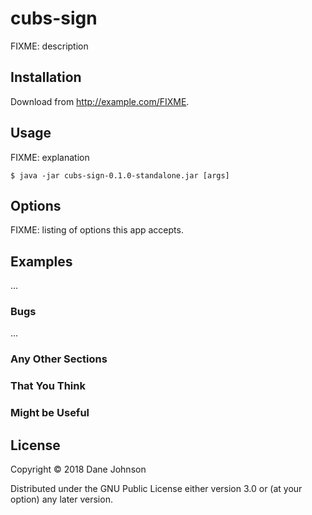 # cubs-sign

FIXME: description

## Installation

Download from http://example.com/FIXME.

## Usage

FIXME: explanation

    $ java -jar cubs-sign-0.1.0-standalone.jar [args]

## Options

FIXME: listing of options this app accepts.

## Examples

...

### Bugs

...

### Any Other Sections
### That You Think
### Might be Useful

## License

Copyright © 2018 Dane Johnson

Distributed under the GNU Public License either version 3.0 or (at
your option) any later version.
